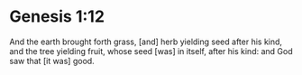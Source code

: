 # Genesis 1:12

And the earth brought forth grass, [and] herb yielding seed after his kind, and the tree yielding fruit, whose seed [was] in itself, after his kind: and God saw that [it was] good.